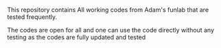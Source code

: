 This repository contains All working codes from Adam's funlab that are tested frequently. 

The codes are open for all and one can use the code directly without any testing as the codes are fully updated and tested 

